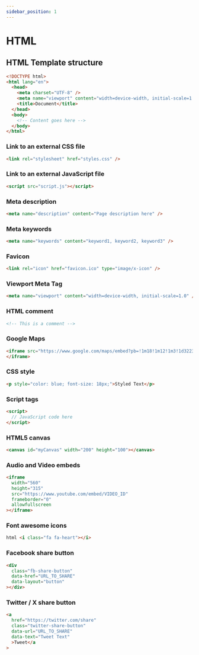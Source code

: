 ```yaml
---
sidebar_position: 1
---
```


# HTML

## HTML Template structure

```html
<!DOCTYPE html>
<html lang="en">
  <head>
    <meta charset="UTF-8" />
    <meta name="viewport" content="width=device-width, initial-scale=1.0" />
    <title>Document</title>
  </head>
  <body>
    <!-- Content goes here -->
  </body>
</html>
```

### Link to an external CSS file

```html
<link rel="stylesheet" href="styles.css" />
```

### Link to an external JavaScript file

```html
<script src="script.js"></script>
```

### Meta description

```html
<meta name="description" content="Page description here" />
```

### Meta keywords

```html
<meta name="keywords" content="keyword1, keyword2, keyword3" />
```

### Favicon

```html
<link rel="icon" href="favicon.ico" type="image/x-icon" />
```

### Viewport Meta Tag

```html
<meta name="viewport" content="width=device-width, initial-scale=1.0" />
```

### HTML comment

```html
<!-- This is a comment -->
```

### Google Maps

```html
<iframe src="https://www.google.com/maps/embed?pb=!1m18!1m12!1m3!1d3223...">
</iframe>
```

### CSS style

```html
<p style="color: blue; font-size: 18px;">Styled Text</p>
```

### Script tags

```html
<script>
  // JavaScript code here
</script>
```

### HTML5 canvas

```html
<canvas id="myCanvas" width="200" height="100"></canvas>
```

### Audio and Video embeds

```html
<iframe
  width="560"
  height="315"
  src="https://www.youtube.com/embed/VIDEO_ID"
  frameborder="0"
  allowfullscreen
></iframe>
```

### Font awesome icons

```html
html <i class="fa fa-heart"></i>
```

### Facebook share button

```html
<div
  class="fb-share-button"
  data-href="URL_TO_SHARE"
  data-layout="button"
></div>
```

### Twitter / X share button

```html
<a
  href="https://twitter.com/share"
  class="twitter-share-button"
  data-url="URL_TO_SHARE"
  data-text="Tweet Text"
  >Tweet</a
>
```
